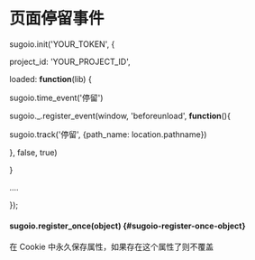 # 页面停留事件

sugoio.init\('YOUR\_TOKEN', {

project\_id: 'YOUR\_PROJECT\_ID',

loaded: **function**\(lib\) {

sugoio.time\_event\('停留'\)

sugoio.\_.register\_event\(window, 'beforeunload', **function**\(\){

sugoio.track\('停留', {path\_name: location.pathname}\)

}, false, true\)

}

....

}\);

#### sugoio.register\_once\(object\) {#sugoio-register-once-object}

在 Cookie 中永久保存属性，如果存在这个属性了则不覆盖

